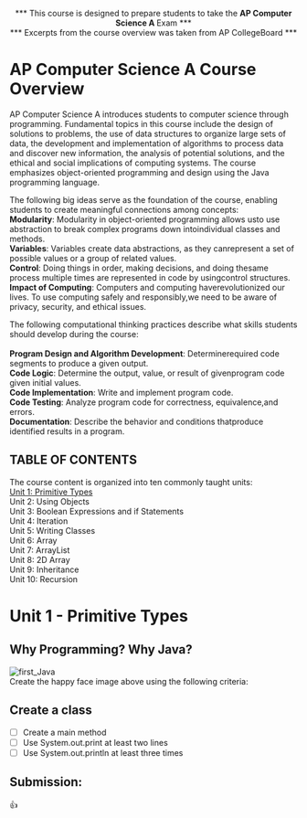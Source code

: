 <p align="center">*** This course is designed to prepare students to take the <b>AP Computer Science A </b>Exam *** </br>
*** Excerpts from the course overview was taken from AP CollegeBoard ***</p>

# AP Computer Science A Course Overview 

AP Computer Science A introduces students to computer science through programming. Fundamental topics in this course include the design of solutions to problems, the use of data structures to organize large sets of data, the development and implementation of algorithms to process data and discover new information, the analysis of potential solutions, and the ethical and social implications of computing systems. The course emphasizes object-oriented programming and design using the Java programming language.

The following big ideas serve as the foundation of the course, enabling students to create meaningful connections among concepts:</br>
<b>Modularity</b>: Modularity in object-oriented programming allows usto use abstraction to break complex programs down intoindividual classes and methods.</br>
<b>Variables</b>: Variables create data abstractions, as they canrepresent a set of possible values or a group of related values.</br>
<b>Control</b>: Doing things in order, making decisions, and doing thesame process multiple times are represented in code by usingcontrol structures.</br>
<b>Impact of Computing</b>: Computers and computing haverevolutionized our lives. To use computing safely and responsibly,we need to be aware of privacy, security, and ethical issues.</br>

The following computational thinking practices describe what skills students should develop during the course:</br></br>
<b>Program Design and Algorithm Development</b>: Determinerequired code segments to produce a given output.</br>
<b>Code Logic</b>: Determine the output, value, or result of givenprogram code given initial values.</br>
<b>Code Implementation</b>: Write and implement program code.</br>
<b>Code Testing</b>: Analyze program code for correctness, equivalence,and errors.</br>
<b>Documentation</b>: Describe the behavior and conditions thatproduce identified results in a program.</br>

## TABLE OF CONTENTS
The course content is organized into ten commonly taught units:</br>
[Unit 1: Primitive Types](#unit-1---primitive-types)</br>
Unit 2: Using Objects</br>
Unit 3: Boolean Expressions and if Statements</br>
Unit 4: Iteration</br>
Unit 5: Writing Classes</br>
Unit 6: Array</br>
Unit 7: ArrayList</br>
Unit 8: 2D Array</br>
Unit 9: Inheritance</br>
Unit 10: Recursion</br>

# Unit 1 - Primitive Types



## Why Programming? Why Java?

![first_Java](https://user-images.githubusercontent.com/12989939/162062802-f4c86686-0f9f-44e0-95d1-36f9be03e5c6.PNG)</br>
Create the happy face image above using the following criteria:

## Create a class
- [ ] Create a main method
- [ ] Use System.out.print at least two lines
- [ ] Use System.out.println at least three times

## Submission:
:+1:
